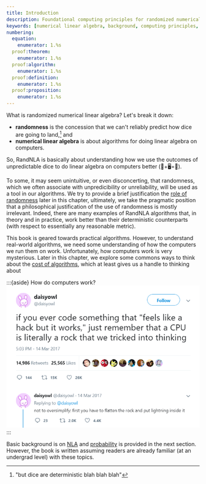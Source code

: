 ```yaml
---
title: Introduction
description: Foundational computing principles for randomized numerical linear algebra including numerical linear algebra review and computational cost analysis.
keywords: [numerical linear algebra, background, computing principles, matrix computations, computational cost]
numbering:
  equation:
    enumerator: 1.%s
  proof:theorem:
    enumerator: 1.%s
  proof:algorithm:
    enumerator: 1.%s
  proof:definition:
    enumerator: 1.%s
  proof:proposition:
    enumerator: 1.%s
---
```


What is randomized numerical linear algebra? Let's break it down:

- **randomness** is the concession that we can't reliably predict how dice are going to land,[^rand] and
- **numerical linear algebra** is about algorithms for doing linear algebra on computers. 

[^rand]: "but dice are deterministic blah blah blah"

So, RandNLA is basically about understanding how we use the outcomes of unpredictable dice to do linear algebra on computers better (🎲+🖥️=🎉).


To some, it may seem unintuitive, or even disconcerting, that randomness, which we often associate with unpredicibility or unreliability, will be used as a tool in our algorithms.
We try to provide a brief justification the [role of randomness](./role-of-randomness.md) later in this chapter, ultimately, we take the pragmatic position that a philosophical justification of the use of randomness is mostly irrelevant.
Indeed, there are many examples of RandNLA algorithms that, in theory and in practice,  work better than their deterministic counterparts (with respect to essentially any reasonable metric).


This book is geared towards practical algorithms. 
However, to understand real-world algorithms, we need some understanding of how the computers we run them on work.
Unfortunately, how computers work is very mysterious. 
Later in this chapter, we explore some commons ways to think about the [cost of algorithms](./cost-of-numerical-linear-algebra.ipynb), which at least gives us a handle to thinking about 

:::{aside} How do computers work?
![](./rock.png)
:::


Basic background is on [NLA](./review-NLA.md) and [probability](./review-probability.md) is provided in the next section.
However, the book is written assuming readers are already familiar (at an undergrad level) with these topics.


